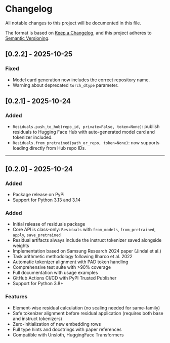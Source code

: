 # Changelog

All notable changes to this project will be documented in this file.

The format is based on [Keep a Changelog](https://keepachangelog.com/en/1.0.0/),
and this project adheres to [Semantic Versioning](https://semver.org/spec/v2.0.0.html).

## [0.2.2] - 2025-10-25

### Fixed
- Model card generation now includes the correct repository name.
- Warning about deprecated `torch_dtype` parameter.

## [0.2.1] - 2025-10-24

### Added
- `Residuals.push_to_hub(repo_id, private=False, token=None)`: publish residuals to Hugging Face Hub with auto-generated model card and tokenizer included.
- `Residuals.from_pretrained(path_or_repo, token=None)`: now supports loading directly from Hub repo IDs.

---

## [0.2.0] - 2025-10-24

### Added
- Package release on PyPi
- Support for Python 3.13 and 3.14

### Added
- Initial release of residuals package
- Core API is class-only: `Residuals` with `from_models`, `from_pretrained`, `apply`, `save_pretrained`
- Residual artifacts always include the instruct tokenizer saved alongside weights
- Implementation based on Samsung Research 2024 paper (Jindal et al.)
- Task arithmetic methodology following Ilharco et al. 2022
- Automatic tokenizer alignment with PAD token handling
- Comprehensive test suite with >90% coverage
- Full documentation with usage examples
- GitHub Actions CI/CD with PyPI Trusted Publisher
- Support for Python 3.8+

### Features
- Element-wise residual calculation (no scaling needed for same-family)
- Safe tokenizer alignment before residual application (requires both base and instruct tokenizers)
- Zero-initialization of new embedding rows
- Full type hints and docstrings with paper references
- Compatible with Unsloth, HuggingFace Transformers

[0.1.0]: https://github.com/omarkamali/residuals/releases/tag/v0.1.0
